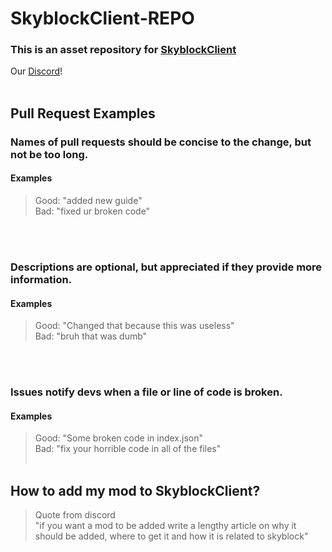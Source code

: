 # SkyblockClient-REPO
### This is an asset repository for [SkyblockClient](https://github.com/nacrt/SkyblockClient)
Our [Discord](https://discord.gg/VH6fdBYzQQ)!
<br></br>
## Pull Request Examples
### Names of pull requests should be concise to the change, but not be too long.
#### Examples
> Good: "added new guide"\
> Bad: "fixed ur broken code"

<br></br>
### Descriptions are optional, but appreciated if they provide more information. 
#### Examples
> Good: "Changed that because this was useless"\
> Bad: "bruh that was dumb"

<br></br>
### Issues notify devs when a file or line of code is broken.
#### Examples 
> Good: "Some broken code in index.json"\
> Bad: "fix your horrible code in all of the files"  <br></br>
## How to add my mod to SkyblockClient?
> Quote from discord\
> "if you want a mod to be added write a lengthy article on why it should be added, where to get it and how it is related to skyblock"

